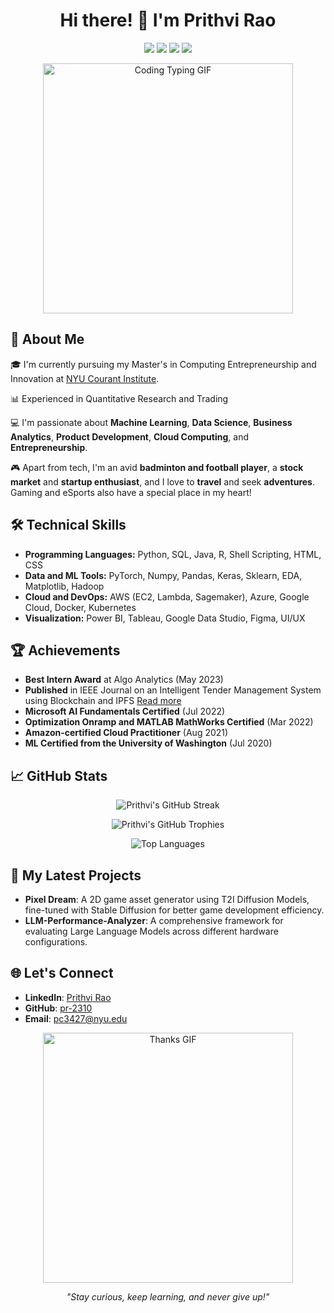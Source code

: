 <h1 align="center">Hi there! 👋 I'm Prithvi Rao</h1>

<p align="center">
  <a href="https://github.com/pr-2310"><img src="https://img.shields.io/github/followers/pr-2310?label=Follow%20me&style=social"></a>
  <a href="mailto:pc3427@nyu.edu"><img src="https://img.shields.io/badge/Email-Me-informational?style=flat&logo=gmail&color=red"></a>
  <a href="http://linkedin.com/in/prithvi-rao-961322207/"><img src="https://img.shields.io/badge/Connect%20on-LinkedIn-blue?style=flat&logo=linkedin"></a>
  <a href="https://github.com/pr-2310?tab=repositories"><img src="https://img.shields.io/badge/My-Projects-yellow?style=flat&logo=github"></a>
</p>

<p align="center">
  <img src="https://github.com/pr-2310/pr-2310/blob/c3527918e45a1870272590ddfd3379913d2431fe/coding-typing.gif?raw=true" alt="Coding Typing GIF" width="400px">
</p>

## 🚀 About Me

🎓 I'm currently pursuing my Master's in Computing Entrepreneurship and Innovation at [NYU Courant Institute](https://www.courant.nyu.edu/).

📊 Experienced in Quantitative Research and Trading

💻 I'm passionate about **Machine Learning**, **Data Science**,  **Business Analytics**, **Product Development**, **Cloud Computing**, and **Entrepreneurship**.

🎮 Apart from tech, I'm an avid **badminton and football player**, a **stock market** and **startup enthusiast**, and I love to **travel** and seek **adventures**. Gaming and eSports also have a special place in my heart!

## 🛠️ Technical Skills

- **Programming Languages:** Python, SQL, Java, R, Shell Scripting, HTML, CSS
- **Data and ML Tools:** PyTorch, Numpy, Pandas, Keras, Sklearn, EDA, Matplotlib, Hadoop
- **Cloud and DevOps:** AWS (EC2, Lambda, Sagemaker), Azure, Google Cloud, Docker, Kubernetes
- **Visualization:** Power BI, Tableau, Google Data Studio, Figma, UI/UX

## 🏆 Achievements

- **Best Intern Award** at Algo Analytics (May 2023)
- **Published** in IEEE Journal on an Intelligent Tender Management System using Blockchain and IPFS [Read more](https://ieeexplore.ieee.org/document/10169649)
- **Microsoft AI Fundamentals Certified** (Jul 2022)
- **Optimization Onramp and MATLAB MathWorks Certified** (Mar 2022)
- **Amazon-certified Cloud Practitioner** (Aug 2021)
- **ML Certified from the University of Washington** (Jul 2020)

## 📈 GitHub Stats

<p align="center">
  <img src="https://github-readme-streak-stats.herokuapp.com/?user=pr-2310&theme=radical&cache_seconds=100" alt="Prithvi's GitHub Streak">
</p>

<p align="center">
 <img src="https://github-profile-trophy.vercel.app/?username=pr-2310&theme=radical" alt="Prithvi's GitHub Trophies">
</p>

<p align="center">
  <img src="https://github-readme-stats.vercel.app/api/top-langs/?username=pr-2310&layout=compact&theme=radical" alt="Top Languages">
</p>


## 🧠 My Latest Projects

- **Pixel Dream**: A 2D game asset generator using T2I Diffusion Models, fine-tuned with Stable Diffusion for better game development efficiency.
- **LLM-Performance-Analyzer**: A comprehensive framework for evaluating Large Language Models across different hardware configurations.


## 🌐 Let's Connect

- **LinkedIn**: [Prithvi Rao](http://linkedin.com/in/prithvi-rao-961322207/)
- **GitHub**: [pr-2310](https://github.com/pr-2310)
- **Email**: [pc3427@nyu.edu](mailto:pc3427@nyu.edu)

<p align="center">
  <img src="https://media.giphy.com/media/26tn33aiTi1jkl6H6/giphy.gif" width="400" alt="Thanks GIF">
</p>

<p align="center">
  <em>"Stay curious, keep learning, and never give up!"</em>
</p>
